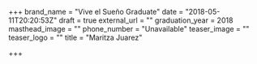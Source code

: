+++
brand_name = "Vive el Sueño Graduate"
date = "2018-05-11T20:20:53Z"
draft = true
external_url = ""
graduation_year = 2018
masthead_image = ""
phone_number = "Unavailable"
teaser_image = ""
teaser_logo = ""
title = "Maritza Juarez"

+++
